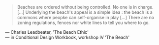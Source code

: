 > Beaches are ordered without being controlled. No one is in charge. [...] Underlying the beach's appeal is a simple idea : the beach is a commons where peopke can self-organise in play [...] There are no zoning regulations, fences nor white lines to tell you where to go.

— Charles Leadbeater, 'The Beach Ethic'  
— in Conditional Design Workbook, workshop IV 'The Beach'
